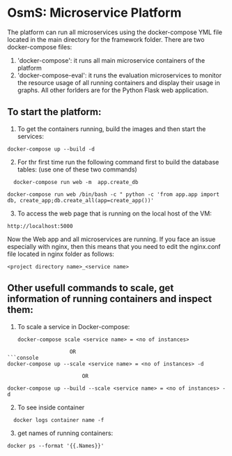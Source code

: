 # OsmS: Microservice Platform
The platform can run all microservices using the docker-compose YML file located in the main directory for the framework folder. There are two docker-compose files:
1. 'docker-compose': it runs all main microservice containers of the platform
2. 'docker-compose-eval': it runs the evaluation microservices to monitor the resource usage of all running containers and display their usage in graphs.
All other forlders are for the Python Flask web application. 
## To start the platform:
1.  To get the containers running, build the images and then start the services:
   ```console
docker-compose up --build -d
```
2. For thr first time run the following command first to build the database tables: (use one of these two commands)
 ```console
   docker-compose run web -m  app.create_db
```
```console
docker-compose run web /bin/bash -c " python -c 'from app.app import db, create_app;db.create_all(app=create_app())'
```
3. To access the web page that is running on the local host of the VM:
```console
http://localhost:5000
```
Now the Web app and all microservices are running. If you face an issue especially with nginx, then this means that you need to edit the nginx.conf file located in nginx folder as follows:
```console
<project directory name>_<service name>
```
## Other usefull commands to scale, get information of running containers and inspect them:
1. To scale a service in Docker-compose:
    ```console
   docker-compose scale <service name> = <no of instances> 
```
                    OR
```console
docker-compose up --scale <service name> = <no of instances> -d
```
                            OR 
  ```console
docker-compose up --build --scale <service name> = <no of instances> -d
```
2. To see inside container
 ```console
   docker logs container name -f
```

3. get names of running containers:
```console
docker ps --format '{{.Names}}'
```


